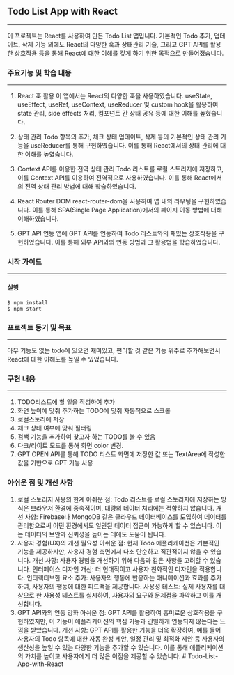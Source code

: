 ## Todo List App with React
- - -
이 프로젝트는 React를 사용하여 만든 Todo List 앱입니다. 기본적인 Todo 추가, 업데이트, 삭제 기능 외에도 React의 다양한 훅과 상태관리 기술, 그리고 GPT API를 활용한 상호작용 등을 통해 React에 대한 이해를 깊게 하기 위한 목적으로 만들어졌습니다.

### 주요기능 및 학습 내용
- - -
1. React 훅 활용
이 앱에서는 React의 다양한 훅을 사용하였습니다. useState, useEffect, useRef, useContext, useReducer 및 custom hook을 활용하여 state 관리, side effects 처리, 컴포넌트 간 상태 공유 등에 대한 이해를 높혔습니다.

2. 상태 관리
Todo 항목의 추가, 체크 상태 업데이트, 삭제 등의 기본적인 상태 관리 기능을 useReducer를 통해 구현하였습니다. 이를 통해 React에서의 상태 관리에 대한 이해를 높였습니다.

3. Context API를 이용한 전역 상태 관리
Todo 리스트를 로컬 스토리지에 저장하고, 이를 Context API를 이용하여 전역적으로 사용하였습니다. 이를 통해 React에서의 전역 상태 관리 방법에 대해 학습하였습니다.

4. React Router DOM
react-router-dom을 사용하여 앱 내의 라우팅을 구현하였습니다. 이를 통해 SPA(Single Page Application)에서의 페이지 이동 방법에 대해 이해하였습니다.

5. GPT API 연동
앱에 GPT API를 연동하여 Todo 리스트와의 재밌는 상호작용을 구현하였습니다. 이를 통해 외부 API와의 연동 방법과 그 활용법을 학습하였습니다.

### 시작 가이드
- - -
#### 실행
```
$ npm install
$ npm start
```

### 프로젝트 동기 및 목표
- - -
아무 기능도 없는 todo에 있으면 재미있고, 편리할 것 같은 기능 위주로 추가해보면서 React에 대한 이해도를 높일 수 있었습니다.

### 구현 내용
- - -
1. TODO리스트에 할 일을 작성하여 추가
2. 화면 높이에 맞춰 추가하는 TODO에 맞춰 자동적으로 스크롤
3. 로컬스토리에 저장
4. 체크 상태 여부에 맞춰 필터링
5. 검색 기능을 추가하여 찾고자 하는 TODO를 볼 수 있음
6. 다크/라이트 모드를 통해 화면 color 변경.
7. GPT OPEN API를 통해 TODO 리스트 화면에 저장한 값 또는 TextArea에 작성한 값을 기반으로 GPT 기능 사용

### 아쉬운 점 및 개선 사항
1. 로컬 스토리지 사용의 한계
아쉬운 점: Todo 리스트를 로컬 스토리지에 저장하는 방식은 브라우저 환경에 종속적이며, 대량의 데이터 처리에는 적합하지 않습니다.
개선 사항: Firebase나 MongoDB 같은 클라우드 데이터베이스를 도입하여 데이터를 관리함으로써 어떤 환경에서도 일관된 데이터 접근이 가능하게 할 수 있습니다. 이는 데이터의 보안과 신뢰성을 높이는 데에도 도움이 됩니다.
2. 사용자 경험(UX)의 개선 필요성
아쉬운 점: 현재 Todo 애플리케이션은 기본적인 기능을 제공하지만, 사용자 경험 측면에서 다소 단순하고 직관적이지 않을 수 있습니다.
개선 사항: 사용자 경험을 개선하기 위해 다음과 같은 사항을 고려할 수 있습니다.
인터페이스 디자인 개선: 더 현대적이고 사용자 친화적인 디자인을 적용합니다.
인터랙티브한 요소 추가: 사용자의 행동에 반응하는 애니메이션과 효과를 추가하여, 사용자의 행동에 대한 피드백을 제공합니다.
사용성 테스트: 실제 사용자를 대상으로 한 사용성 테스트를 실시하여, 사용자의 요구와 문제점을 파악하고 이를 개선합니다.
3. GPT API와의 연동 강화
아쉬운 점: GPT API를 활용하여 흥미로운 상호작용을 구현하였지만, 이 기능이 애플리케이션의 핵심 기능과 긴밀하게 연동되지 않는다는 느낌을 받았습니다.
개선 사항: GPT API를 활용한 기능을 더욱 확장하여, 예를 들어 사용자의 Todo 항목에 대한 자동 완성 제안, 일정 관리 및 최적화 제안 등 사용자의 생산성을 높일 수 있는 다양한 기능을 추가할 수 있습니다. 이를 통해 애플리케이션의 가치를 높이고 사용자에게 더 많은 이점을 제공할 수 있습니다.
#   T o d o - L i s t - A p p - w i t h - R e a c t  
 